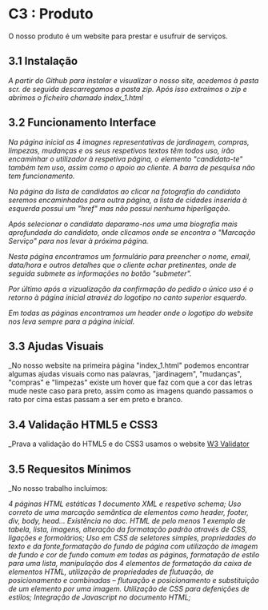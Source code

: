 # C3 : Produto

O nosso produto é um website para prestar e usufruir de serviços.

## 3.1 Instalação

_A partir do Github para instalar e visualizar o nosso site, acedemos à pasta scr. de seguida descarregamos a pasta zip. Após isso extraímos o zip e abrimos o ficheiro chamado index_1.html_

## 3.2 Funcionamento Interface

_Na página inicial as 4 imagnes representativas de jardinagem, compras, limpezas, mudanças e os seus respetivos textos têm todos uso, irão encaminhar o utilizador à respetiva página, o elemento "candidata-te" também tem uso, assim como o apoio ao cliente. A barra de pesquisa não tem funcionamento._

_Na página da lista de candidatos ao clicar na fotografia do candidato seremos encaminhados para outra página, a lista de cidades inserida à esquerda possui um "href" mas não possui nenhuma hiperligação._ 

_Após selecionar o candidato deparamo-nos uma uma biografia mais aprofundada do candidato, onde clicamos onde se encontra o "Marcação Serviço" para nos levar à próxima página._

_Nesta página encontramos um formulário para preencher o nome, email, data/hora e outros detalhes que o cliente achar pretinentes, onde de seguida submete as informações no botão "submeter"._

_Por último após a vizualização da confirmação do pedido o único uso é o retorno à página inicial atravéz do logotipo no canto superior esquerdo._

_Em todas as páginas encontramos um header onde o logotipo do website nos leva sempre para a página inicial._

## 3.3 Ajudas Visuais

_No nosso website na primeira página "index_1.html" podemos encontrar algumas ajudas visuais como nas palavras, "jardinagem", "mudanças", "compras" e "limpezas" existe um hover que faz com que a cor das letras mude neste caso para preto, assim como as imagens quando passamos o rato por cima estas passam a ser em preto e branco.


## 3.4 Validação HTML5 e CSS3 

_Prava a validação do HTML5 e do CSS3 usamos o website [W3 Validator](https://validator.w3.org/)

## 3.5 Requesitos Mínimos

_No nosso trabalho incluimos:

_4 páginas HTML estáticas_
_1 documento XML e respetivo schema;_
_Uso correto de uma marcação semântica de elementos como header, footer, div, body, head..._
_Existência no doc. HTML de pelo menos 1 exemplo de tabela, lista, imagens, alteração da formatação padrão através de CSS, ligações e formolários;_
_Uso em CSS de seletores simples, propriedades do texto e da fonte,formatação do fundo de página com utilização de imagem de fundo e cor de fundo
comum em todas as páginas, formatação de estilo para uma lista, manipulação dos 4 elementos de formatação da caixa de elementos HTML, utilização de propriedades de flutuação, de posicionamento e combinadas – flutuação e posicionamento e substituição de um elemento por uma imagem._
_Utilização de CSS para defenições de estilos;_
_Integração de Javascript no documento HTML;_
